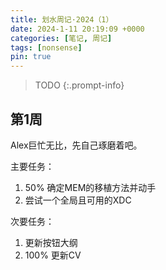 ```yaml
---
title: 划水周记·2024（1）
date: 2024-1-11 20:19:09 +0000
categories: [笔记, 周记]
tags: [nonsense]
pin: true
---
```


> TODO
{:.prompt-info}

## 第1周

Alex巨忙无比，先自己琢磨着吧。

主要任务：

1. 50% 确定MEM的移植方法并动手
2. 尝试一个全局且可用的XDC

次要任务：

1. 更新按钮大纲
2. 100% 更新CV
